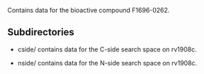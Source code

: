 Contains data for the bioactive compound F1696-0262.

## Subdirectories

- cside/ contains data for the C-side search space on rv1908c.

- nside/ contains data for the N-side search space on rv1908c.


